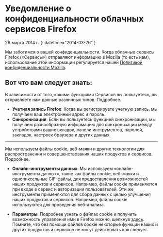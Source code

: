 # Уведомление о конфиденциальности облачных сервисов Firefox

26 марта 2014 г.
{: datetime="2014-03-26" }

Мы заботимся о вашей конфиденциальности. Когда облачные сервисы Firefox («Сервисы») отправляют информацию в Mozilla (то есть нам), использование этой информации регулируется нашей [Политикой конфиденциальности Mozilla](http://www.mozilla.org/en-US/privacy/).

## Вот что вам следует знать:

В зависимости от того, какими функциями Сервисов вы пользуетесь, вы отправляете нам данные различных типов.  Подробнее.

* **Учетная запись Firefox**: Когда вы регистрируете учетную запись, мы получаем ваш электронный адрес и пароль. 
* **Синхронизация**: Если вы пользуетесь функцией синхронизации, мы получаем разнообразную информацию для синхронизации между устройствами ваших вкладок, панели инструментов, паролей, закладок, настроек браузера и других данных.  

---------------------------------------

Мы используем файлы cookie, веб-маяки и другие технологии для распространения и совершенствования наших продуктов и сервисов.  Подробнее.

* **Онлайн-инструменты данных**: Мы используем «онлайн-инструменты данных», такие как файлы cookie, веб-маяки и однопиксельные GIF-файлы, для предоставления возможностей наших продуктов и сервисов. Например, файлы cookie применяются при входе в сервис и авторизации пользователей. Эти же инструменты применяются для сбора данных с целью улучшения наших продуктов и сервисов. Например, файлы cookie используются для проведения веб-анализа. 

* **Параметры**: Подробнее узнать о файлах cookie и получить возможность управления ими в Firefox можно, щелкнув [здесь](https://support.mozilla.org/en-US/kb/cookies-information-websites-store-on-your-computer). Помните, что без помощи файлов cookie некоторые функции наших и других продуктов и сервисов не могут действовать как следует.



